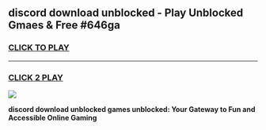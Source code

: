 
## discord download unblocked - Play Unblocked Gmaes & Free #646ga
<h3>
<a href="https://news.freeplayer.one?title=discord_download_unblocked&ref=24F">CLICK TO PLAY</a></h3>
<hr>

<h3>
<a href="https://news.freeplayer.one?title=discord_download_unblocked&ref=24F">CLICK 2 PLAY</a>
  
</h3>

<a href="https://news.freeplayer.one?title=discord_download_unblocked&ref=24F/"><img src="https://clearcache.store/games.png"></a>


**discord download unblocked games unblocked: Your Gateway to Fun and Accessible Online Gaming**
